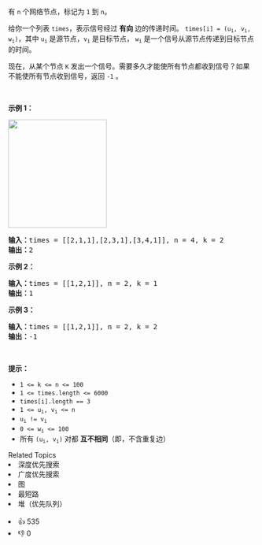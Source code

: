<p>有 <code>n</code> 个网络节点，标记为&nbsp;<code>1</code>&nbsp;到 <code>n</code>。</p>

<p>给你一个列表&nbsp;<code>times</code>，表示信号经过 <strong>有向</strong> 边的传递时间。&nbsp;<code>times[i] = (u<sub>i</sub>, v<sub>i</sub>, w<sub>i</sub>)</code>，其中&nbsp;<code>u<sub>i</sub></code>&nbsp;是源节点，<code>v<sub>i</sub></code>&nbsp;是目标节点， <code>w<sub>i</sub></code>&nbsp;是一个信号从源节点传递到目标节点的时间。</p>

<p>现在，从某个节点&nbsp;<code>K</code>&nbsp;发出一个信号。需要多久才能使所有节点都收到信号？如果不能使所有节点收到信号，返回&nbsp;<code>-1</code> 。</p>

<p>&nbsp;</p>

<p><strong>示例 1：</strong></p>

<p><img alt="" src="https://assets.leetcode.com/uploads/2019/05/23/931_example_1.png" style="height: 220px; width: 200px;" /></p>

<pre>
<strong>输入：</strong>times = [[2,1,1],[2,3,1],[3,4,1]], n = 4, k = 2
<strong>输出：</strong>2
</pre>

<p><strong>示例 2：</strong></p>

<pre>
<strong>输入：</strong>times = [[1,2,1]], n = 2, k = 1
<strong>输出：</strong>1
</pre>

<p><strong>示例 3：</strong></p>

<pre>
<strong>输入：</strong>times = [[1,2,1]], n = 2, k = 2
<strong>输出：</strong>-1
</pre>

<p>&nbsp;</p>

<p><strong>提示：</strong></p>

<ul>
	<li><code>1 &lt;= k &lt;= n &lt;= 100</code></li>
	<li><code>1 &lt;= times.length &lt;= 6000</code></li>
	<li><code>times[i].length == 3</code></li>
	<li><code>1 &lt;= u<sub>i</sub>, v<sub>i</sub> &lt;= n</code></li>
	<li><code>u<sub>i</sub> != v<sub>i</sub></code></li>
	<li><code>0 &lt;= w<sub>i</sub> &lt;= 100</code></li>
	<li>所有 <code>(u<sub>i</sub>, v<sub>i</sub>)</code> 对都 <strong>互不相同</strong>（即，不含重复边）</li>
</ul>
<div><div>Related Topics</div><div><li>深度优先搜索</li><li>广度优先搜索</li><li>图</li><li>最短路</li><li>堆（优先队列）</li></div></div><br><div><li>👍 535</li><li>👎 0</li></div>